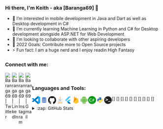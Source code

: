 ### Hi there, I'm Keith - aka [Baranga69] 👋 

- 👀 I’m interested in mobile development in Java and Dart as well as Desktop development in C# 
- 🌱 I’m currently learning Machine Learning in Python and C# for Desktop development alongside ASP.NET for Web Development
- 👯 I’m looking to collaborate with other aspiring developers
- 🥅 2022 Goals: Contribute more to Open Source projects
- ⚡ Fun fact: I am a huge nerd and I enjoy readin High Fantasy 

### Connect with me:

[<img align="left" alt="Baranga69 | Twitter" width="22px" src="https://cdn.jsdelivr.net/npm/simple-icons@v3/icons/twitter.svg" />][twitter]
[<img align="left" alt="Baranga69 | LinkedIn" width="22px" src="https://cdn.jsdelivr.net/npm/simple-icons@v3/icons/linkedin.svg" />][linkedin]
[<img align="left" alt="Baranga69 | Instagram" width="22px" src="https://cdn.jsdelivr.net/npm/simple-icons@v3/icons/instagram.svg" />][instagram]
[<img align="left" alt="Baranga69 | Gmail" width="22px" src="https://cdn.jsdelivr.net/npm/simple-icons@v6/icons/gmail.svg" />][gmail]
<br/>

### Languages and Tools:

[<img align="left" alt="Visual Studio Code" width="26px" src="https://raw.githubusercontent.com/github/explore/80688e429a7d4ef2fca1e82350fe8e3517d3494d/topics/visual-studio-code/visual-studio-code.png" />]
[<img align="left" alt="SQL" width="26px" src="https://raw.githubusercontent.com/github/explore/80688e429a7d4ef2fca1e82350fe8e3517d3494d/topics/sql/sql.png" />]
[<img align="left" alt="GitHub" width="26px" src="https://raw.githubusercontent.com/github/explore/78df643247d429f6cc873026c0622819ad797942/topics/github/github.png" />]
[<img align = "left" alt = "Java" width="26px" src="https://raw.githubusercontent.com/github/explore/5b3600551e122a3277c2c5368af2ad5725ffa9a1/topics/java/java.png"/>]
[<img align = "left" alt = "Flutter" width="26px" src="https://raw.githubusercontent.com/github/explore/5b3600551e122a3277c2c5368af2ad5725ffa9a1/topics/flutter/flutter.png"/>]
[<img align = "left" alt = "Firebase" width="26px" src="https://raw.githubusercontent.com/github/explore/5b3600551e122a3277c2c5368af2ad5725ffa9a1/topics/firebase/firebase.png"/>]
[<img align = "left" alt = "Android Studio" width="26px" src="https://raw.githubusercontent.com/github/explore/80688e429a7d4ef2fca1e82350fe8e3517d3494d/topics/android/android.png"/>]
[<img align="left" alt="C sharp" width="26px" src="https://raw.githubusercontent.com/github/explore/80688e429a7d4ef2fca1e82350fe8e3517d3494d/topics/csharp/csharp.png" />]
[<img align="left" alt="Python" width="26px" src="https://raw.githubusercontent.com/github/explore/80688e429a7d4ef2fca1e82350fe8e3517d3494d/topics/python/python.png" />]
[<img align="left" alt="Terminal" width="26px" src="https://raw.githubusercontent.com/github/explore/80688e429a7d4ef2fca1e82350fe8e3517d3494d/topics/terminal/terminal.png" />]
<br/>

<details>
  <summary>:zap: GitHub Stats</summary>

  [![Baranga69's GitHub stats](https://github-readme-stats.vercel.app/api?username=Baranga69&show_icons=true&theme=dracula)](https://github.com/Baranga69/github-readme-stats)

</details>


[twitter]: https://twitter.com/BarangaKeith
[instagram]: https://instagram.com/bara.nga
[linkedin]: https://www.linkedin.com/in/keith-baranga-944181154/
[gmail]: keithbaranga40@gmail.com